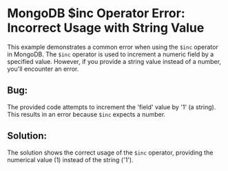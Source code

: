 # MongoDB $inc Operator Error: Incorrect Usage with String Value

This example demonstrates a common error when using the `$inc` operator in MongoDB.  The `$inc` operator is used to increment a numeric field by a specified value.  However, if you provide a string value instead of a number, you'll encounter an error.

## Bug:
The provided code attempts to increment the 'field' value by '1' (a string).  This results in an error because `$inc` expects a number.

## Solution:
The solution shows the correct usage of the `$inc` operator, providing the numerical value (1) instead of the string ('1').